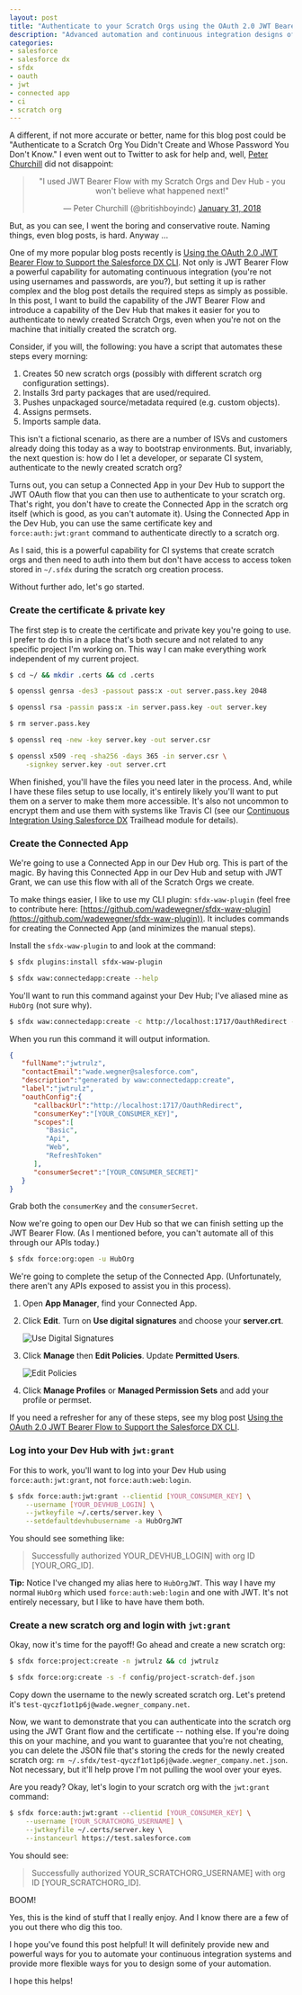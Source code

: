 ```yaml
---
layout: post
title: "Authenticate to your Scratch Orgs using the OAuth 2.0 JWT Bearer Flow"
description: "Advanced automation and continuous integration designs often separate the creation of a scratch org from the use of the scratch org. In this scenario, you need a way to authenticate to the newly created scratch org. Fortunately, you can use a Connected App configured for the OAuth 2.0 JWT Bearer Flow in your Dev Hub to perform a non-interactive login into a scratch org created from that Dev Hub. In this post we'll look at the steps required to get this to work."
categories: 
- salesforce
- salesforce dx
- sfdx
- oauth
- jwt
- connected app
- ci
- scratch org
---
```


A different, if not more accurate or better, name for this blog post could be "Authenticate to a Scratch Org You Didn't Create and Whose Password You Don't Know." I even went out to Twitter to ask for help and, well, [Peter Churchill](https://twitter.com/britishboyindc) did not disappoint:

<center><blockquote class="twitter-tweet" data-conversation="none" data-lang="en"><p lang="en" dir="ltr">&quot;I used JWT Bearer Flow with my Scratch Orgs and Dev Hub - you won&#39;t believe what happened next!&quot;</p>&mdash; Peter Churchill (@britishboyindc) <a href="https://twitter.com/britishboyindc/status/958702877475790848?ref_src=twsrc%5Etfw">January 31, 2018</a></blockquote>
<script async src="https://platform.twitter.com/widgets.js" charset="utf-8"></script></center>

But, as you can see, I went the boring and conservative route. Naming things, even blog posts, is hard. Anyway ...

One of my more popular blog posts recently is [Using the OAuth 2.0 JWT Bearer Flow to Support the Salesforce DX CLI](http://www.wadewegner.com/2017/04/using-the-oauth-2-jwt-bearer-flow-to-support-the-salesforcedx-cli/). Not only is JWT Bearer Flow a powerful capability for automating continuous integration (you're not using usernames and passwords, are you?), but setting it up is rather complex and the blog post details the required steps as simply as possible. In this post, I want to build the capability of the JWT Bearer Flow and introduce a capability of the Dev Hub that makes it easier for you to authenticate to newly created Scratch Orgs, even when you're not on the machine that initially created the scratch org.

Consider, if you will, the following: you have a script that automates these steps every morning:

1. Creates 50 new scratch orgs (possibly with different scratch org configuration settings).
2. Installs 3rd party packages that are used/required.
3. Pushes unpackaged source/metadata required (e.g. custom objects).
4. Assigns permsets.
5. Imports sample data.

This isn't a fictional scenario, as there are a number of ISVs and customers already doing this today as a way to bootstrap environments. But, invariably, the next question is: how do I let a developer, or separate CI system, authenticate to the newly created scratch org?

Turns out, you can setup a Connected App in your Dev Hub to support the JWT OAuth flow that you can then use to authenticate to your scratch org. That's right, you don't have to create the Connected App in the scratch org itself (which is good, as you can't automate it). Using the Connected App in the Dev Hub, you can use the same certificate key and `force:auth:jwt:grant` command to authenticate directly to a scratch org.

As I said, this is a powerful capability for CI systems that create scratch orgs and then need to auth into them but don't have access to access token stored in `~/.sfdx` during the scratch org creation process.

Without further ado, let's go started.

### Create the certificate & private key

The first step is to create the certificate and private key you're going to use. I prefer to do this in a place that's both secure and not related to any specific project I'm working on. This way I can make everything work independent of my current project.

```bash
$ cd ~/ && mkdir .certs && cd .certs

$ openssl genrsa -des3 -passout pass:x -out server.pass.key 2048

$ openssl rsa -passin pass:x -in server.pass.key -out server.key

$ rm server.pass.key

$ openssl req -new -key server.key -out server.csr

$ openssl x509 -req -sha256 -days 365 -in server.csr \
    -signkey server.key -out server.crt
```

When finished, you'll have the files you need later in the process. And, while I have these files setup to use locally, it's entirely likely you'll want to put them on a server to make them more accessible. It's also not uncommon to encrypt them and use them with systems like Travis CI (see our [Continuous Integration Using Salesforce DX](https://trailhead.salesforce.com/trails/sfdx_get_started/modules/sfdx_travis_ci) Trailhead module for details).

### Create the Connected App

We're going to use a Connected App in our Dev Hub org. This is part of the magic. By having this Connected App in our Dev Hub and setup with JWT Grant, we can use this flow with all of the Scratch Orgs we create.

To make things easier, I like to use my CLI plugin: `sfdx-waw-plugin` (feel free to contribute here: [https://github.com/wadewegner/sfdx-waw-plugin](https://github.com/wadewegner/sfdx-waw-plugin)). It includes commands for creating the Connected App (and minimizes the manual steps).

Install the `sfdx-waw-plugin` to and look at the command:

```bash
$ sfdx plugins:install sfdx-waw-plugin

$ sfdx waw:connectedapp:create --help
```

You'll want to run this command against your Dev Hub; I've aliased mine as `HubOrg` (not sure why).

```bash
$ sfdx waw:connectedapp:create -c http://localhost:1717/OauthRedirect -e [YOUR_EMAIL_ADDRESS] -s Basic,Api,Web,RefreshToken -n jwtrulz -u HubOrg
```

When you run this command it will output information.

```json
{
   "fullName":"jwtrulz",
   "contactEmail":"wade.wegner@salesforce.com",
   "description":"generated by waw:connectedapp:create",
   "label":"jwtrulz",
   "oauthConfig":{
      "callbackUrl":"http://localhost:1717/OauthRedirect",
      "consumerKey":"[YOUR_CONSUMER_KEY]",
      "scopes":[
         "Basic",
         "Api",
         "Web",
         "RefreshToken"
      ],
      "consumerSecret":"[YOUR_CONSUMER_SECRET]"
   }
}
```

Grab both the `consumerKey` and the `consumerSecret`.

Now we're going to open our Dev Hub so that we can finish setting up the JWT Bearer Flow. (As I mentioned before, you can't automate all of this through our APIs today.)

```bash
$ sfdx force:org:open -u HubOrg
```

We're going to complete the setup of the Connected App. (Unfortunately, there aren't any APIs exposed to assist you in this process).

1. Open **App Manager**, find your Connected App.

2. Click **Edit**. Turn on **Use digital signatures** and choose your **server.crt**.

    ![Use Digital Signatures](https://user-images.githubusercontent.com/746259/35624777-d75b3892-0644-11e8-89c2-4aa83e18d50b.png)

3. Click **Manage** then **Edit Policies**. Update **Permitted Users**.

    ![Edit Policies](https://user-images.githubusercontent.com/746259/35624805-ef677694-0644-11e8-9f66-40050f404cea.png)

4. Click **Manage Profiles** or **Managed Permission Sets** and add your profile or permset.

If you need a refresher for any of these steps, see my blog post [Using the OAuth 2.0 JWT Bearer Flow to Support the Salesforce DX CLI](http://www.wadewegner.com/2017/04/using-the-oauth-2-jwt-bearer-flow-to-support-the-salesforcedx-cli/).

### Log into your Dev Hub with `jwt:grant`

For this to work, you'll want to log into your Dev Hub using `force:auth:jwt:grant`, not `force:auth:web:login`. 

```bash
$ sfdx force:auth:jwt:grant --clientid [YOUR_CONSUMER_KEY] \
    --username [YOUR_DEVHUB_LOGIN] \
    --jwtkeyfile ~/.certs/server.key \
    --setdefaultdevhubusername -a HubOrgJWT
```

You should see something like:

> Successfully authorized YOUR_DEVHUB_LOGIN] with org ID [YOUR_ORG_ID].

**Tip:** Notice I've changed my alias here to `HubOrgJWT`. This way I have my normal `HubOrg` which used `force:auth:web:login` and one with JWT. It's not entirely necessary, but I like to have have them both.

### Create a new scratch org and login with `jwt:grant`

Okay, now it's time for the payoff! Go ahead and create a new scratch org:

```bash
$ sfdx force:project:create -n jwtrulz && cd jwtrulz

$ sfdx force:org:create -s -f config/project-scratch-def.json
```

Copy down the username to the newly screated scratch org. Let's pretend it's `test-qyczf1ot1p6j@wade.wegner_company.net`.

Now, we want to demonstrate that you can authenticate into the scratch org using the JWT Grant flow and the certificate -- nothing else. If you're doing this on your machine, and you want to guarantee that you're not cheating, you can delete the JSON file that's storing the creds for the newly created scratch org: `rm ~/.sfdx/test-qyczf1ot1p6j@wade.wegner_company.net.json`. Not necessary, but it'll help prove I'm not pulling the wool over your eyes.

Are you ready? Okay, let's login to your scratch org with the `jwt:grant` command:

```bash
$ sfdx force:auth:jwt:grant --clientid [YOUR_CONSUMER_KEY] \
    --username [YOUR_SCRATCHORG_USERNAME] \
    --jwtkeyfile ~/.certs/server.key \
    --instanceurl https://test.salesforce.com
```

You should see:

> Successfully authorized YOUR_SCRATCHORG_USERNAME] with org ID [YOUR_SCRATCHORG_ID].

BOOM!

Yes, this is the kind of stuff that I really enjoy. And I know there are a few of you out there who dig this too.

I hope you've found this post helpful! It will definitely provide new and powerful ways for you to automate your continuous integration systems and provide more flexible ways for you to design some of your automation.

I hope this helps!